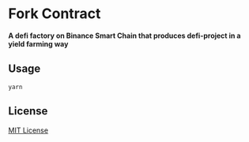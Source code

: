 # Fork Contract

**A defi factory on Binance Smart Chain that produces defi-project in a yield farming way**

## Usage

```
yarn
```

## License

[MIT License](https://opensource.org/licenses/MIT)